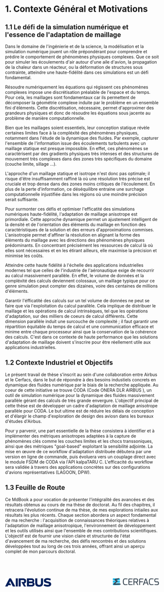 # 1. Contexte Général et Motivations

## 1.1 Le défi de la simulation numérique et l'essence de l'adaptation de maillage
Dans le domaine de l'ingénierie et de la science, la modélisation et la simulation numérique jouent un rôle prépondérant pour comprendre et prédire le comportement de phénomènes physiques complexes. Que ce soit pour simuler les écoulements d'air autour d'une aile d'avion, la propagation de la chaleur dans un réacteur, ou la déformation de structures sous contrainte, atteindre une haute-fidélité dans ces simulations est un défi fondamental.

Résoudre numériquement les équations qui régissent ces phénomènes complexes impose une discrétisation préalable de l'espace et du temps. Pour cela, les maillages sont fondamentaux car ils permettent de décomposer la géométrie complexe induite par le problème en un ensemble fini d'éléments. Cette discrétisation, nécessaire, permet d'approximer des grandeurs physiques et donc de résoudre les équations sous jacente au problème de manière computationnelle.

Bien que les maillages soient essentiels, leur conception statique révèle certaines limites face à la compléxité des phénomènes physiques, notamment dans l'étude de la dynamique des fluides. Par exemple, capturer l'ensemble de l'information issue des écoulements turbulents avec un maillage statique est presque impossible. En effet, ces phénomènes se caractérisent par des gradients physiques très intenses et des structures de mouvement très complexes dans des zones très spécifiques du domaine (couche limite, sillage ...). 

L'approche d'un maillage statique et isotrope n'est donc pas optimale; il risque d'être insuffisamment raffiné là où une résolution très précise est cruciale et trop dense dans des zones moins critiques de l'écoulement. En plus de la perte d'information, ce déséquilibre entraine une surchage computationnelle injustifiée dans les régions où une moindre précision serait suffisante.

Pour surmonter ces défis et optimiser l'efficatité des simulations numériques haute-fidélité, l'adaptation de maillage anisotrope est primordiale. Cette approche dynamique permet un ajustement intelligent de la densité et de l'orientation des éléments du maillage en fonction des caractéristiques de la solution et des erreurs d'approximations commises. L'anisotropie permet d'affiner la résolution en alignant la forme des éléments du maillage avec les directions des phénomènes physiques prédominants. En concentrant précisément les ressources de calcul là où elles sont nécessaires et en les étirant ailleurs, elle maximise la précision et minimise les coûts.

Atteindre cette haute fidélité à l'échelle des applications industrielles modernes tel que celles de l'industrie de l'aéronautique exige de recourrir au calcul massivement parallèle. En effet, le volume de données et la compléxité des calculs deviennent colossaux, un maillage typique pour ce genre simulation peut compter des dizaines, voire des centaines de millions d'éléments. 

Garantir l'éfficatité des calculs sur un tel volume de données ne peut se faire que via l'exploitation du calcul parallèle. Cela implique de distribuer le maillage et les opérations de calcul intrinsèques, tel que les opérations d'adaptation, sur des milliers de coeurs de calcul différents. Cette dimension parallèle induit une surcouche de complexité ; il faut garantir une répartition équitable du temps de calcul et une communication efficace et minime entre chaque processeur ainsi que la conservation de la cohérence des calculs. C'est dans ce contexte de haute performance que les solutions d'adaptation de maillage doivent s'inscrire pour être réellement utile aux applications industrielles.

## 1.2 Contexte Industriel et Objectifs

Le présent travail de thèse s'inscrit au sein d'une collaboration entre Airbus et le Cerfacs, dans le but de répondre à des besoins industiels concrets en dynamique des fluides numérique par le biais de la recherche appliquée. Au coeur de cette initiative se trouve CODA (Code ONERA DLR AIRBUS ), un outil de simulation numérique pour la dynamique des fluides massivement parallèle gérant des calculs de très grande envergure.
L'objectif principal de cette thèse est de développer un cadre d'adaptation de maillage anisotrope parallèle pour CODA. Le but ultime est de réduire les délais de conception et d'élargir le champ d'exploration de design des aviosn dans les bureaux d'études d'Airbus. 


Pour y parvenir, une part essentielle de la thèse consistera à identifier et à implémenter des métriques anisotropes adaptées à la capture de phénomènes clés comme les couches limites et les chocs transsoniques, ainsi que des métriques "goal-based" exploitant la sensibilité adjointe. La mise en œuvre de ce workflow d'adaptation distribuée débutera par une version en ligne de commande, puis évoluera vers un couplage direct avec le module FSDM de CODA via l'API kalpaTARU C. L'efficacité du workflow sera validée à travers des applications concrètes sur des configurations d'avions représentatives (LAGOON, DPW).


## 1.3 Feuille de Route 

Ce MdBook a pour vocation de présenter l'intégralité des avancées et des résultats obtenus au cours de ma thèse de doctorat. Au fil des chapitres, il retracera l'évolution continue de ma thèse, de mes explorations intiailes aux résultats les plus récents. Chaque section abordera un aspect fondamental de ma recherche : l'acquisition de connaissances théoriques relatives à l'adaptation de maillage anisotropique, l'environnement de développement et les outils utilisés ainsi que l'ensemble de mes contributions scientifiques. L'objectif est de fournir une vision claire et structurée de l'état d'avancement de ma recherche, des défis rencontrés et des solutions développées tout au long de ces trois années, offrant ainsi un aperçu complet de mon parcours doctoral.

<br><br><br>
<div style="display: flex; justify-content: space-between; align-items: flex-start;">
    <img src="../images/Airbus.png" alt="Image à gauche" style="width: 30%;">
    <img src="../images//CERFACS.png" alt="Image à droite" style="width: 30%;">
</div>
